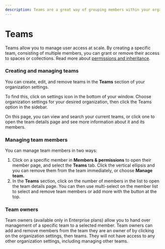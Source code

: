 ```yaml
---
description: Teams are a great way of grouping members within your organization.
---
```


# Teams

Teams allow you to manage user access at scale. By creating a specific team, consisting of multiple members, you can grant or remove their access to spaces or collections. Read more about [permissions and inheritance](permissions-and-inheritance.md).

### Creating and managing teams

You can create, edit, and remove teams in the **Teams** section of your organization settings.&#x20;

To find this, click on settings icon in the bottom of your window. Choose organization settings for your desired organization, then click the Teams option in the sidebar.

On this page, you can view and search your current teams, or click one to open the team details page and see more information about it and its members.&#x20;

### Managing team members

You can manage team members in two ways:

1. Click on a specific member in **Members & permissions** to open their member page, and select the **Teams** tab. Click the vertical ellipsis and you can remove them from the team immediately, or choose **Manage team.**
2. In the **Teams** section, click on the number of members in the list to open the team details page.  You can then use multi-select on the member list to select and remove team members or add more with the button at the top.

### Team owners

Team owners (available only in Enterprise plans) allow you to hand over management of a specific team to a selected member. Team owners can add and remove members from the team they are an owner of by clicking on the organization settings, then teams. They will not have access to any other organization settings, including managing other teams.&#x20;
